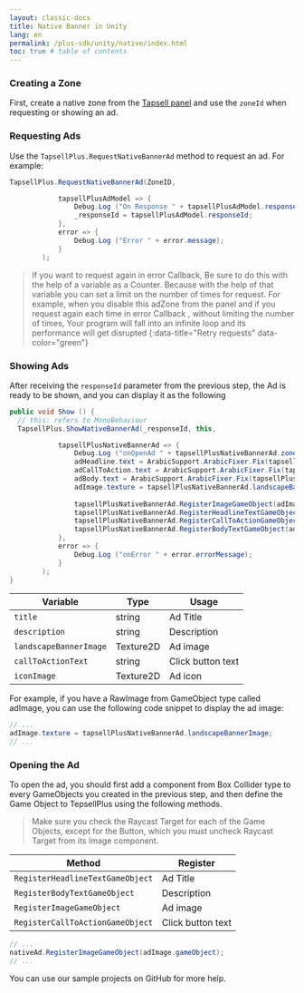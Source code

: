 ```yaml
---
layout: classic-docs
title: Native Banner in Unity
lang: en
permalink: /plus-sdk/unity/native/index.html
toc: true # table of contents
---
```


### Creating a Zone
First, create a native zone from the [Tapsell panel](https://dashboard.tapsell.ir/) and use the `zoneId` when requesting or showing an ad.

### Requesting Ads
Use the `TapsellPlus.RequestNativeBannerAd` method to request an ad. For example:

```c#
TapsellPlus.RequestNativeBannerAd(ZoneID,

			tapsellPlusAdModel => {
				Debug.Log ("On Response " + tapsellPlusAdModel.responseId);
				_responseId = tapsellPlusAdModel.responseId;
			},
			error => {
				Debug.Log ("Error " + error.message);
			}
		);
```

> If you want to request again in error Callback, Be sure to do this with the help of a variable as a Counter.
> Because with the help of that variable you can set a limit on the number of times for request.
> For example, when you disable this adZone from the panel and if you request again each time in error Callback , without limiting the number of times, 
> Your program will fall into an infinite loop and its performance will get disrupted
{:data-title="Retry requests" data-color="green"}

### Showing Ads

After receiving the `responseId` parameter from the previous step, the Ad is ready to be shown, and you can display it as the following

```c#
public void Show () {
  // this: refers to MonoBehaviour
  TapsellPlus.ShowNativeBannerAd(_responseId, this,

			tapsellPlusNativeBannerAd => {
				Debug.Log ("onOpenAd " + tapsellPlusNativeBannerAd.zoneId);
				adHeadline.text = ArabicSupport.ArabicFixer.Fix(tapsellPlusNativeBannerAd.title);
				adCallToAction.text = ArabicSupport.ArabicFixer.Fix(tapsellPlusNativeBannerAd.callToActionText);
				adBody.text = ArabicSupport.ArabicFixer.Fix(tapsellPlusNativeBannerAd.description);
				adImage.texture = tapsellPlusNativeBannerAd.landscapeBannerImage;
        
				tapsellPlusNativeBannerAd.RegisterImageGameObject(adImage.gameObject);
				tapsellPlusNativeBannerAd.RegisterHeadlineTextGameObject(adHeadline.gameObject);
				tapsellPlusNativeBannerAd.RegisterCallToActionGameObject(adCallToAction.gameObject);
				tapsellPlusNativeBannerAd.RegisterBodyTextGameObject(adBody.gameObject);
			},
			error => {
				Debug.Log ("onError " + error.errorMessage);
			}
		);
}
```

| Variable | Type | Usage |
| - | - | - |
| `title` | string | Ad Title |
| `description`| string | Description |
| `landscapeBannerImage`| Texture2D | Ad image |
| `callToActionText` | string | Click button text |
| `iconImage` | Texture2D | Ad icon |

For example, if you have a RawImage from GameObject type called adImage, you can use the following code snippet to display the ad image:

```c#
// ...
adImage.texture = tapsellPlusNativeBannerAd.landscapeBannerImage;
// ...
```

### Opening the Ad
To open the ad, you should first add a component from Box Collider type to every GameObjects you created in the previous step, and then define the Game Object to TepsellPlus using the following methods.

> Make sure you check the Raycast Target for each of the Game Objects, except for the Button, which you must uncheck Raycast Target from its Image component.

| Method | Register |
| - | - |
| `RegisterHeadlineTextGameObject` | Ad Title |
| `RegisterBodyTextGameObject` | Description |
| `RegisterImageGameObject` | Ad image |
| `RegisterCallToActionGameObject` | Click button text |

```c#
// ...
nativeAd.RegisterImageGameObject(adImage.gameObject);
// ...
```

You can use our sample projects on GitHub for more help.

